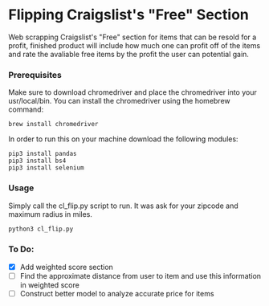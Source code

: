 # Flipping Craigslist's "Free" Section

Web scrapping Craigslist's "Free" section for items that can be resold for a profit, finished product will include how much one can profit off of the items and rate the avaliable free items by the profit the user can potential gain.

### Prerequisites

Make sure to download chromedriver and place the chromedriver into your usr/local/bin.  You can install the chromedriver using the homebrew command:

```
brew install chromedriver
```

In order to run this on your machine download the following modules:

```
pip3 install pandas
pip3 install bs4
pip3 install selenium
```

### Usage

Simply call the cl_flip.py script to run.  It was ask for your zipcode and maximum radius in miles.

```python
python3 cl_flip.py
```

### To Do:
- [x] Add weighted score section
- [ ] Find the approximate distance from user to item and use this information in weighted score
- [ ] Construct better model to analyze accurate price for items
